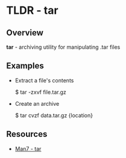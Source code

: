 TLDR - tar
==========

Overview
--------

**tar** - archiving utility for manipulating .tar files

Examples
--------

- Extract a file's contents
	
	$ tar -zxvf file.tar.gz

- Create an archive

	$ tar cvzf data.tar.gz {location}

Resources
---------

- [Man7 - tar](http://man7.org/linux/man-pages/man1/tar.1.html)